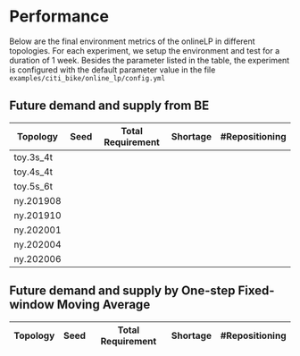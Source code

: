 # Performance

Below are the final environment metrics of the onlineLP in different topologies.
For each experiment, we setup the environment and test for a duration of 1 week.
Besides the parameter listed in the table, the experiment is configured with the
default parameter value in the file `examples/citi_bike/online_lp/config.yml`

## Future demand and supply from BE

Topology  | Seed | Total Requirement | Shortage | #Repositioning
----------|:------:|-------------|--------|---------
toy.3s_4t |
toy.4s_4t |
toy.5s_6t |
ny.201908 |
ny.201910 |
ny.202001 |
ny.202004 |
ny.202006 |

## Future demand and supply by One-step Fixed-window Moving Average

Topology | Seed | Total Requirement | Shortage | #Repositioning
---------|:------:|-------------|--------|---------

